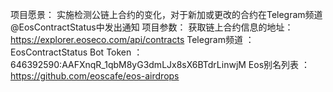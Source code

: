 项目愿景：
    实施检测公链上合约的变化，对于新加或更改的合约在Telegram频道@EosContractStatus中发出通知
项目参数：
    获取链上合约信息的地址： https://explorer.eoseco.com/api/contracts
    Telegram频道 ： EosContractStatus
    Bot Token ：646392590:AAFXnqR_1qbM8yG3dmLJx8sX6BTdrLinwjM
    Eos别名列表 ： https://github.com/eoscafe/eos-airdrops
